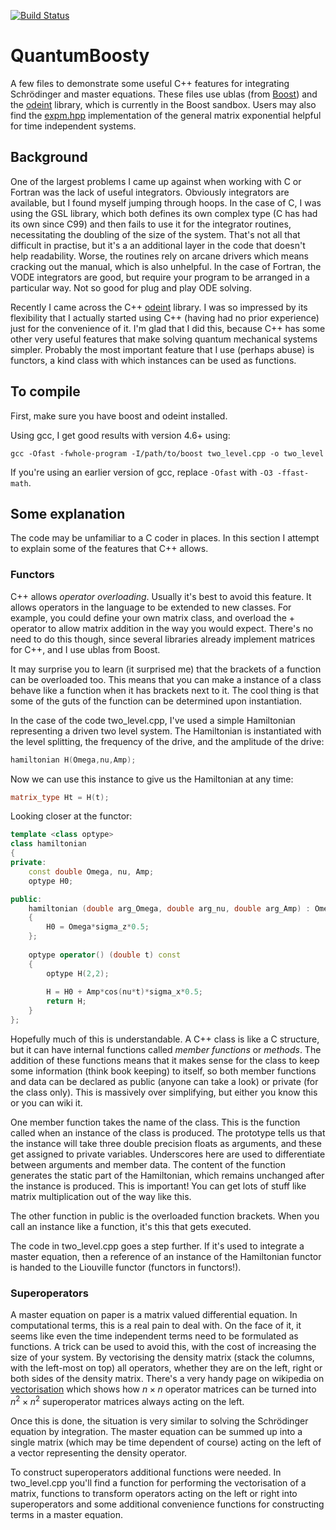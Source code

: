 [![Build Status](https://secure.travis-ci.org/[qubyte]/[QuantumBoosty].png)](http://travis-ci.org/[qubyte]/[QuantumBoosty])

# QuantumBoosty
A few files to demonstrate some useful C++ features for integrating Schrödinger and master equations. These files use ublas (from [Boost](www.boost.org)) and the [odeint](www.odeint.com) library, which is currently in the Boost sandbox. Users may also find the [expm.hpp](https://www.dbtsai.com/blog/2008-11-25-matrix-exponential/) implementation of the general matrix exponential helpful for time independent systems.

## Background

One of the largest problems I came up against when working with C or Fortran was the lack of useful integrators. Obviously integrators are available, but I found myself jumping through hoops. In the case of C, I was using the GSL library, which both defines its own complex type (C has had its own since C99) and then fails to use it for the integrator routines, necessitating the doubling of the size of the system. That's not all that difficult in practise, but it's a an additional layer in the code that doesn't help readability. Worse, the routines rely on arcane drivers which means cracking out the manual, which is also unhelpful. In the case of Fortran, the VODE integrators are good, but require your program to be arranged in a particular way. Not so good for plug and play ODE solving.

Recently I came across the C++ [odeint](www.odeint.com) library. I was so impressed by its flexibility that I actually started using C++ (having had no prior experience) just for the convenience of it. I'm glad that I did this, because C++ has some other very useful features that make solving quantum mechanical systems simpler. Probably the most important feature that I use (perhaps abuse) is functors, a kind class with which instances can be used as functions.

## To compile
First, make sure you have boost and odeint installed.

Using gcc, I get good results with version 4.6+ using:

    gcc -Ofast -fwhole-program -I/path/to/boost two_level.cpp -o two_level

If you're using an earlier version of gcc, replace `-Ofast` with `-O3 -ffast-math`.

## Some explanation
The code may be unfamiliar to a C coder in places. In this section I attempt to explain some of the features that C++ allows.

### Functors
C++ allows _operator overloading_. Usually it's best to avoid this feature. It allows operators in the language to be extended to new classes. For example, you could define your own matrix class, and overload the + operator to allow matrix addition in the way you would expect. There's no need to do this though, since several libraries already implement matrices for C++, and I use ublas from Boost.

It may surprise you to learn (it surprised me) that the brackets of a function can be overloaded too. This means that you can make a instance of a class behave like a function when it has brackets next to it. The cool thing is that some of the guts of the function can be determined upon instantiation.

In the case of the code two_level.cpp, I've used a simple Hamiltonian representing a driven two level system. The Hamiltonian is instantiated with the level splitting, the frequency of the drive, and the amplitude of the drive:

```c++
hamiltonian H(Omega,nu,Amp);
```

Now we can use this instance to give us the Hamiltonian at any time:

```c++    
matrix_type Ht = H(t);
```

Looking closer at the functor:

```c++
template <class optype> 
class hamiltonian
{
private:
    const double Omega, nu, Amp;
    optype H0;

public:
    hamiltonian (double arg_Omega, double arg_nu, double arg_Amp) : Omega(arg_Omega), nu(arg_nu), Amp(arg_Amp)
    {
        H0 = Omega*sigma_z*0.5;
    };
    
    optype operator() (double t) const
    {
        optype H(2,2);
        
        H = H0 + Amp*cos(nu*t)*sigma_x*0.5;
        return H;
    }
};
```

Hopefully much of this is understandable. A C++ class is like a C structure, but it can have internal functions called _member functions_ or _methods_. The addition of these functions means that it makes sense for the class to keep some information (think book keeping) to itself, so both member functions and data can be declared as public (anyone can take a look) or private (for the class only). This is massively over simplifying, but either you know this or you can wiki it.

One member function takes the name of the class. This is the function called when an instance of the class is produced. The prototype tells us that the instance will take three double precision floats as arguments, and these get assigned to private variables. Underscores here are used to differentiate between arguments and member data. The content of the function generates the static part of the Hamiltonian, which remains unchanged after the instance is produced. This is important! You can get lots of stuff like matrix multiplication out of the way like this.

The other function in public is the overloaded function brackets. When you call an instance like a function, it's this that gets executed.

The code in two_level.cpp goes a step further. If it's used to integrate a master equation, then a reference of an instance of the Hamiltonian functor is handed to the Liouville functor (functors in functors!).

### Superoperators
A master equation on paper is a matrix valued differential equation. In computational terms, this is a real pain to deal with. On the face of it, it seems like even the time independent terms need to be formulated as functions. A trick can be used to avoid this, with the cost of increasing the size of your system. By vectorising the density matrix (stack the columns, with the left-most on top) all operators, whether they are on the left, right or both sides of the density matrix. There's a very handy page on wikipedia on [vectorisation](http://en.wikipedia.org/wiki/Vectorization_\(mathematics\)) which shows how $n\times n$ operator matrices can be turned into $n^2\times n^2$ superoperator matrices always acting on the left.

Once this is done, the situation is very similar to solving the Schrödinger equation by integration. The master equation can be summed up into a single matrix (which may be time dependent of course) acting on the left of a vector representing the density operator.

To construct superoperators additional functions were needed. In two_level.cpp you'll find a function for performing the vectorisation of a matrix, functions to transform operators acting on the left or right into superoperators and some additional convenience functions for constructing terms in a master equation.